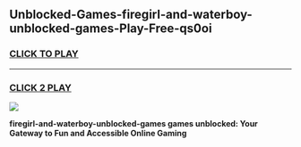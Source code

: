 
## Unblocked-Games-firegirl-and-waterboy-unblocked-games-Play-Free-qs0oi
<h3>
<a href="https://premium76.site?title=firegirl-and-waterboy-unblocked-games&ref=17A">CLICK TO PLAY</a></h3>
<hr>

<h3>
<a href="https://premium76.site?title=firegirl-and-waterboy-unblocked-games&ref=17A">CLICK 2 PLAY</a>
  
</h3>

<a href="https://premium76.site?title=firegirl-and-waterboy-unblocked-games&ref=17A"><img src="https://clearcache.store/games.png"></a>


**firegirl-and-waterboy-unblocked-games games unblocked: Your Gateway to Fun and Accessible Online Gaming**

